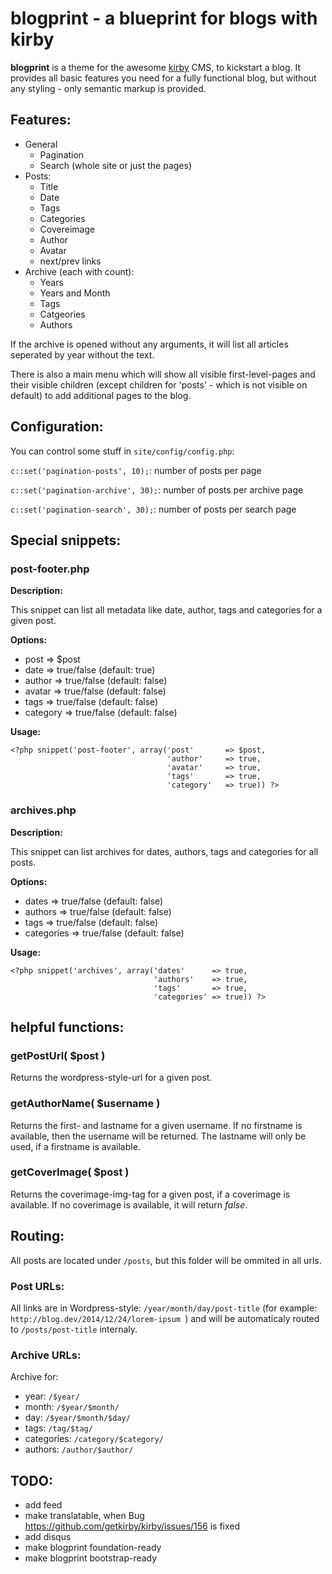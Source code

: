 # blogprint - a blueprint for blogs with kirby

**blogprint** is a theme for the awesome [kirby](http://getkirby.com/) CMS, to kickstart a blog. It provides all basic features you need for a fully functional blog, but without any styling - only semantic markup is provided.

## Features:
- General
  - Pagination
  - Search (whole site or just the pages)
- Posts:
  - Title
  - Date
  - Tags
  - Categories
  - Covereimage
  - Author
  - Avatar
  - next/prev links
- Archive (each with count):
  - Years
  - Years and Month
  - Tags
  - Catgeories
  - Authors

If the archive is opened without any arguments, it will list all articles seperated by year without the text.

There is also a main menu which will show all visible first-level-pages and their visible children (except children for 'posts' - which is not visible on default) to add additional pages to the blog.

## Configuration:

You can control some stuff in ```site/config/config.php```:

```c::set('pagination-posts', 10);```: number of posts per page


```c::set('pagination-archive', 30);```: number of posts per archive page


```c::set('pagination-search', 30);```: number of posts per search page


## Special snippets:

### post-footer.php

**Description:**

This snippet can list all metadata like date, author, tags and categories for a given post.

**Options:**

- post      => $post
- date      => true/false (default: true)
- author    => true/false (default: false)
- avatar    => true/false (default: false)
- tags      => true/false (default: false)
- category  => true/false (default: false)

**Usage:**

```
<?php snippet('post-footer', array('post'       => $post,
                                   'author'     => true,
                                   'avatar'     => true,
                                   'tags'       => true,
                                   'category'   => true)) ?>
```

### archives.php

**Description:**

This snippet can list archives for dates, authors, tags and categories for all posts.

**Options:**

- dates       => true/false (default: false)
- authors     => true/false (default: false)
- tags        => true/false (default: false)
- categories  => true/false (default: false)

**Usage:**

```
<?php snippet('archives', array('dates'      => true,
                                'authors'    => true,
                                'tags'       => true,
                                'categories' => true)) ?>
```

## helpful functions:

### getPostUrl( $post )

Returns the wordpress-style-url for a given post.

### getAuthorName( $username )

Returns the first- and lastname for a given username.
If no firstname is available, then the username will be returned.
The lastname will only be used, if a firstname is available.

### getCoverImage( $post )

Returns the coverimage-img-tag for a given post, if a coverimage is available.
If no coverimage is available, it will return *false*.

## Routing:

All posts are located under ```/posts```, but this folder will be ommited in all urls.

### Post URLs:
All links are in Wordpress-style: ```/year/month/day/post-title``` (for example: ```http://blog.dev/2014/12/24/lorem-ipsum ```) and will be automaticaly routed to ```/posts/post-title``` internaly.

### Archive URLs:

Archive for:

- year: ```/$year/```
- month: ```/$year/$month/```
- day: ```/$year/$month/$day/```
- tags: ```/tag/$tag/```
- categories: ```/category/$category/```
- authors: ```/author/$author/```

## TODO:

- add feed
- make translatable, when Bug https://github.com/getkirby/kirby/issues/156 is fixed
- add disqus
- make blogprint foundation-ready
- make blogprint bootstrap-ready
